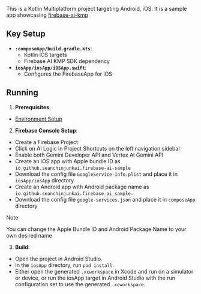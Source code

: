 This is a Kotlin Multiplatform project targeting Android, iOS. It is a sample app showcasing [firebase-ai-kmp](https://github.com/SeanChinJunKai/firebase-ai-kmp) 

## Key Setup
* **`:composeApp/build.gradle.kts`**:
  * Kotlin iOS targets
  * Firebase AI KMP SDK dependency
* **`iosApp/iosApp/iOSApp.swift`**:
  * Configures the FirebaseApp for iOS

## Running

1.  **Prerequisites**:
  * [Environment Setup](https://www.jetbrains.com/help/kotlin-multiplatform-dev/quickstart.html#set-up-the-environment)
2.  **Firebase Console Setup**:
  * Create a Firebase Project
  * Click on AI Logic in Project Shortcuts on the left navigation sidebar
  * Enable both Gemini Developer API and Vertex AI Gemini API
  * Create an iOS app with Apple bundle ID as `io.github.seanchinjunkai.firebase-ai-sample`
  * Download the config file `GoogleService-Info.plist` and place it in `iosApp/iosApp` directory
  * Create an Android app with Android package name as `io.github.seanchinjunkai.firebase_ai_sample.`
  * Download the config file `google-services.json` and place it in `composeApp` directory
> [!NOTE]
> You can change the Apple Bundle ID and Android Package Name to your own desired name
3. **Build**:
  * Open the project in Android Studio.
  * In the `iosApp` directory, run `pod install`.
  * Either open the generated `.xcworkspace` in Xcode and run on a simulator or device, or run the iosApp target in Android Studio with the run configuration set to use the generated `.xcworkspace`.
